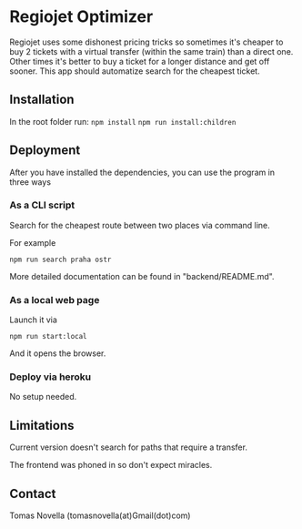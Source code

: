 # Regiojet Optimizer
Regiojet uses some dishonest pricing tricks so sometimes it's cheaper to buy 2 tickets with a virtual transfer (within the same train) than a direct one.
Other times it's better to buy a ticket for a longer distance and get off sooner.
This app should automatize search for the cheapest ticket.

## Installation

In the root folder run:
`npm install`
`npm run install:children`

## Deployment
After you have installed the dependencies, you can use the program in three ways

### As a CLI script

Search for the cheapest route between two places via command line.

For example

`npm run search praha ostr`

More detailed documentation can be found in "backend/README.md".

### As a local web page
Launch it via

`npm run start:local`

And it opens the browser.

### Deploy via heroku

No setup needed.


## Limitations
Current version doesn't search for paths that require a transfer.

The frontend was phoned in so don't expect miracles.

## Contact

Tomas Novella (tomasnovella(at)Gmail(dot)com)
